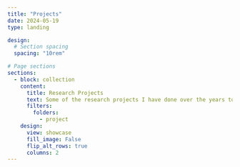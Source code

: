 ```yaml
---
title: "Projects"
date: 2024-05-19
type: landing

design:
  # Section spacing
  spacing: "10rem"

# Page sections
sections:
  - block: collection
    content:
      title: Research Projects
      text: Some of the research projects I have done over the years to gain experience and expertise in astrophysics.
      filters:
        folders:
          - project
    design:
      view: showcase
      fill_image: False
      flip_alt_rows: true
      columns: 2
---
```

